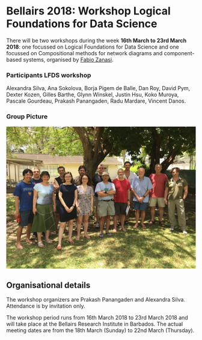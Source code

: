 # Bellairs 2018: Workshop Logical Foundations for Data Science


There will be two workshops during the week **16th March to 23rd March 2018**: one focussed on Logical Foundations for Data Science and one focussed on Compositional methods for network diagrams and component-based systems, organised by [Fabio Zanasi](http://www.zanasi.com/fabio). 


### Participants LFDS workshop 

Alexandra Silva,
Ana Sokolova,
Borja Pigem de Balle,
Dan Roy,
David Pym,
Dexter Kozen,
Gilles Barthe,
Glynn Winskel,
Justin Hsu,
Koko Muroya,
Pascale Gourdeau,
Prakash Panangaden,
Radu Mardare,
Vincent Danos.


### Group Picture
![Group Picture ](img/2018.jpg)




## Organisational details 

The workshop organizers are Prakash Panangaden and Alexandra Silva. Attendance is by invitation only.

The workshop period runs from 16th March 2018 to 23rd March 2018 and will take place at the Bellairs Research Institute in Barbados. The actual meeting dates are from the 18th March (Sunday) to 22nd  March (Thursday). 



